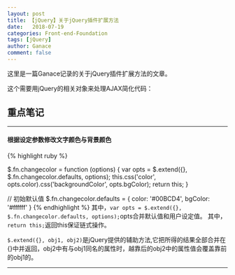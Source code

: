 ```yaml
---
layout: post
title: 【jQuery】关于jQuery插件扩展方法
date:   2018-07-19
categories: Front-end-Foundation
tags: [jQuery]
author: Ganace
comment: false
---
```


这里是一篇Ganace记录的关于jQuery插件扩展方法的文章。



这个需要用jQuery的相关对象来处理AJAX简化代码：

## 重点笔记

---

####  根据设定参数修改文字颜色与背景颜色

{% highlight ruby %}

$.fn.changecolor = function (options) {
	var opts = $.extend({}, $.fn.changecolor.defaults, options);
    this.css('color', opts.color).css('backgroundColor', opts.bgColor);
	return this;
}

// 初始默认值
$.fn.changecolor.defaults = {
    color: '#00BCD4',
    bgColor: '#ffffff'
}
{% endhighlight %}
其中，`var opts = $.extend({}, $.fn.changecolor.defaults, options);`opts合并默认值和用户设定值。
其中，`return this;`返回this保证链式操作。

`$.extend({}, obj1, obj2)`是jQuery提供的辅助方法,它把所得的结果全部合并在{}中并返回，obj2中有与obj1同名的属性时，越靠后的obj2中的属性值会覆盖靠前的obj1的。

---

